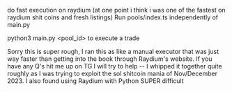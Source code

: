 do fast execution on raydium (at one point i think i was one of the fastest on raydium shit coins and fresh listings)
Run pools/index.ts independently of main.py

python3 main.py <pool_id> to execute a trade 

Sorry this is super rough, I ran this as like a manual executor that was just way faster than getting into the book through Raydium's website. If you have any Q's hit me up on TG I will try to help -- I whipped it together quite roughly as I was trying to exploit the sol shitcoin mania of Nov/December 2023. I also found using Raydium with Python SUPER difficult
